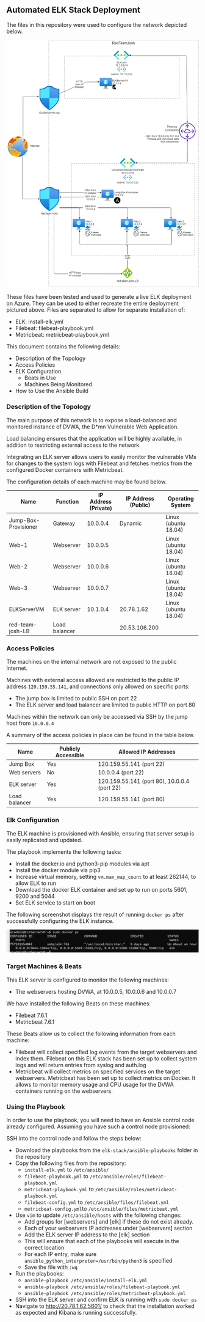 ## Automated ELK Stack Deployment

The files in this repository were used to configure the network depicted below.

![TODO: Update the path with the name of your diagram](readme/Images/elk_stack.png)

These files have been tested and used to generate a live ELK deployment on Azure. They can be used to either recreate the entire deployment pictured above. Files are separated to allow for separate installation of:

* ELK: install-elk.yml
* Filebeat: filebeat-playbook.yml
* Metricbeat: metricbeat-playbook.yml

This document contains the following details:
- Description of the Topology
- Access Policies
- ELK Configuration
  - Beats in Use
  - Machines Being Monitored
- How to Use the Ansible Build


### Description of the Topology

The main purpose of this network is to expose a load-balanced and monitored instance of DVWA, the D*mn Vulnerable Web Application.

Load balancing ensures that the application will be highly available, in addition to restricting external access to the network.

Integrating an ELK server allows users to easily monitor the vulnerable VMs for changes to the system logs with Filebeat and fetches metrics from the configured Docker containers with Metricbeat.

The configuration details of each machine may be found below.

| Name                 | Function      | IP Address (Private) | IP Address (Public) | Operating System     |
| -------------------- | ------------- | -------------------- | ------------------- | -------------------- |
| Jump-Box-Provisioner | Gateway       | 10.0.0.4             | Dynamic             | Linux (ubuntu 18.04) |
| Web-1                | Webserver     | 10.0.0.5             |                     | Linux (ubuntu 18.04) |
| Web-2                | Webserver     | 10.0.0.6             |                     | Linux (ubuntu 18.04) |
| Web-3                | Webserver     | 10.0.0.7             |                     | Linux (ubuntu 18.04) |
| ELKServerVM          | ELK server    | 10.1.0.4             | 20.78.1.62          | Linux (ubuntu 18.04) |
| red-team-josh-LB     | Load balancer |                      | 20.53.106.200       |                      |

### Access Policies

The machines on the internal network are not exposed to the public Internet. 

Machines with external access allowed are restricted to the public IP address `120.159.55.141`, and connections only allowed on specific ports:

* The jump box is limited to public SSH on port 22
* The ELK server and load balancer are limited to public HTTP on port 80

Machines within the network can only be accessed via SSH by the jump host from `10.0.0.4`

A summary of the access policies in place can be found in the table below.

| Name          | Publicly Accessible | Allowed IP Addresses                         |
| ------------- | ------------------- | -------------------------------------------- |
| Jump Box      | Yes                 | 120.159.55.141 (port 22)                     |
| Web servers   | No                  | 10.0.0.4 (port 22)                           |
| ELK server    | Yes                 | 120.159.55.141 (port 80), 10.0.0.4 (port 22) |
| Load balancer | Yes                 | 120.159.55.141 (port 80)                     |

### Elk Configuration

The ELK machine is provisioned with Ansible, ensuring that server setup is easily replicated and updated.

The playbook implements the following tasks:
- Install the docker.io and python3-pip modules via apt
- Install the docker module via pip3
- Increase virtual memory, setting `vm.max_map_count` to at least 262144, to allow ELK to run
- Download the docker ELK container and set up to run on ports 5601, 9200 and 5044
- Set ELK service to start on boot

The following screenshot displays the result of running `docker ps` after successfully configuring the ELK instance.

![TODO: Update the path with the name of your screenshot of docker ps output](readme/Images/docker_ps_output.png)

### Target Machines & Beats
This ELK server is configured to monitor the following machines:
- The webservers hosting DVWA, at 10.0.0.5, 10.0.0.6 and 10.0.0.7

We have installed the following Beats on these machines:
- Filebeat 7.6.1
- Metricbeat 7.6.1

These Beats allow us to collect the following information from each machine:
- Filebeat will collect specified log events from the target webservers and index them. Filebeat on this ELK stack has been set up to collect system logs and will return entries from syslog and auth.log
- Metricbeat will collect metrics on specified services on the target webservers. Metricbeat has been set up to collect metrics on Docker. It allows to monitor memory usage and CPU usage for the DVWA containers running on the webservers.

### Using the Playbook
In order to use the playbook, you will need to have an Ansible control node already configured. Assuming you have such a control node provisioned: 

SSH into the control node and follow the steps below:
- Download the playbooks from the `elk-stack/ansible-playbooks` folder in the repository
- Copy the following files from the repository:
  - `install-elk.yml` to `/etc/ansible/`
  - `filebeat-playbook.yml` to `/etc/ansible/roles/filebeat-playbook.yml`
  - `metricbeat-playbook.yml` to `/etc/ansible/roles/metricbeat-playbook.yml`
  - `filebeat-config.yml` to `/etc/ansible/files/filebeat.yml`
  - `metricbeat-config.yml`to `/etc/ansible/files/metricbeat.yml`
- Use `vim` to update `/etc/ansible/hosts` with the following changes:
  - Add groups for [webservers] and [elk] if these do not exist already.
  - Each of your webservers IP addresses under [webservers] section
  - Add the ELK server IP address to the [elk] section
  - This will ensure that each of the playbooks will execute in the correct location
  - For each IP entry, make sure `ansible_python_interpreter=/usr/bin/python3` is specified
  - Save the file with `:wq`
- Run the playbooks:
  - `ansible-playbook /etc/ansible/install-elk.yml`
  - `ansible-playbook /etc/ansible/roles/filebeat-playbook.yml`
  - `ansible-playbook /etc/ansible/roles/metricbeat-playbook.yml`
- SSH into the ELK server and confirm ELK is running with `sudo docker ps`
- Navigate to http://20.78.1.62:5601/ to check that the installation worked as expected and Kibana is running successfully.
